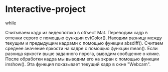 # Interactive-project



while

Считываем кадр из видеопотока в объект Mat.
Переводим кадр в оттенки серого с помощью функции cvtColor().
Находим разницу между текущим и предыдущим кадрами с помощью функции absdiff().
Считаем среднее значение яркости на кадре с помощью функции mean().
Если разница яркости выше заданного порога, выводим сообщение о клике.
После обработки кадра мы выводим его на экран с помощью функции imshow(). Эта функция показывает текущий кадр в окне "Webcam".
